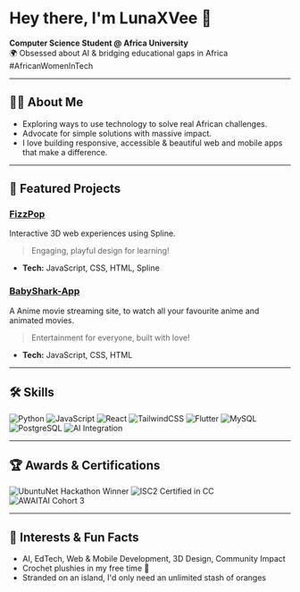 # Hey there, I'm LunaXVee 👋

**Computer Science Student @ Africa University**  
🌍 Obsessed about AI & bridging educational gaps in Africa  
#AfricanWomenInTech

---

## 👩‍💻 About Me

- Exploring ways to use technology to solve real African challenges.
- Advocate for simple solutions with massive impact.
- I love building responsive, accessible & beautiful web and mobile apps that make a difference.

---

## 🚀 Featured Projects

### [FizzPop](https://fizz-pop.vercel.app)
Interactive 3D web experiences using Spline.  
> Engaging, playful design for learning!

- **Tech:** JavaScript, CSS, HTML, Spline

### [BabyShark-App](https://github.com/LunaXVee/BabyShark-App)
A Anime movie streaming site, to watch all your favourite anime and animated movies. 
> Entertainment for everyone, built with love!

- **Tech:** JavaScript, CSS, HTML

---

## 🛠️ Skills

![Python](https://img.shields.io/badge/Python-3776AB?style=for-the-badge&logo=python&logoColor=white)
![JavaScript](https://img.shields.io/badge/JavaScript-F7DF1E?style=for-the-badge&logo=javascript&logoColor=black)
![React](https://img.shields.io/badge/React-20232A?style=for-the-badge&logo=react&logoColor=61DAFB)
![TailwindCSS](https://img.shields.io/badge/TailwindCSS-06B6D4?style=for-the-badge&logo=tailwindcss&logoColor=white)
![Flutter](https://img.shields.io/badge/Flutter-02569B?style=for-the-badge&logo=flutter&logoColor=white)
![MySQL](https://img.shields.io/badge/MySQL-4479A1?style=for-the-badge&logo=mysql&logoColor=white)
![PostgreSQL](https://img.shields.io/badge/PostgreSQL-336791?style=for-the-badge&logo=postgresql&logoColor=white)
![AI Integration](https://img.shields.io/badge/AI-Integration-blueviolet?style=for-the-badge)

---

## 🏆 Awards & Certifications

![UbuntuNet Hackathon Winner](https://img.shields.io/badge/UbuntuNet%20Hackathon-Winner-00c853?style=for-the-badge)
![ISC2 Certified in CC](https://img.shields.io/badge/ISC2-CC%20Certified-3d4f91?style=for-the-badge)
![AWAITAI Cohort 3](https://img.shields.io/badge/AWAITAI-Cohort%203-ff9800?style=for-the-badge)

---

## 🌱 Interests & Fun Facts

- AI, EdTech, Web & Mobile Development, 3D Design, Community Impact
- Crochet plushies in my free time 🧸
- Stranded on an island, I'd only need an unlimited stash of oranges



